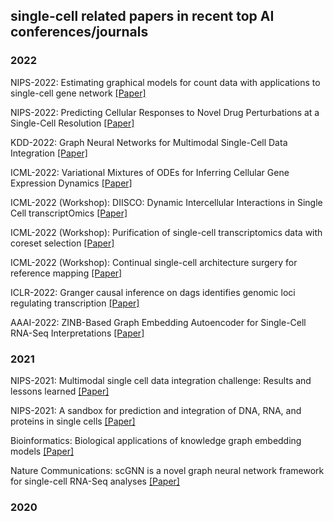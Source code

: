 ## single-cell related papers in recent top AI conferences/journals

### 2022

NIPS-2022: Estimating graphical models for count data with
applications to single-cell gene network [[Paper]](./papers/4205_estimating_graphical_models_fo.pdf)

NIPS-2022: Predicting Cellular Responses to Novel Drug
Perturbations at a Single-Cell Resolution [[Paper]](./papers/10515_predicting_cellular_responses_.pdf)

KDD-2022: Graph Neural Networks for Multimodal Single-Cell Data Integration [[Paper]](./papers/3534678.3539213.pdf)

ICML-2022: Variational Mixtures of ODEs for Inferring Cellular Gene Expression Dynamics [[Paper]](./papers/gu22a.pdf)

ICML-2022 (Workshop): DIISCO: Dynamic Intercellular Interactions in Single Cell transcriptOmics [[Paper]](./papers/DIISCO_ICML_WCB_2022.pdf)

ICML-2022 (Workshop): Purification of single-cell transcriptomics data with coreset selection
 [[Paper]](./papers/WCBICML2022_paper_67.pdf)

ICML-2022 (Workshop): Continual single-cell architecture surgery for reference mapping [[Paper]](./papers/WCBICML2022_paper_68.pdf)

ICLR-2022: Granger causal inference on dags identifies genomic loci regulating transcription [[Paper]](./papers/2019_granger_causal_inference_on_da.pdf)

AAAI-2022: ZINB-Based Graph Embedding Autoencoder for Single-Cell RNA-Seq Interpretations [[Paper]](./papers/20392-Article_Text-24405-1-2-20220628.pdf)

### 2021

NIPS-2021: Multimodal single cell data integration challenge:
Results and lessons learned [[Paper]](./papers/lance22a.pdf)

NIPS-2021: A sandbox for prediction and integration of DNA, RNA, and proteins in single cells [[Paper]](./papers/313_a_sandbox_for_prediction_and_i.pdf)

Bioinformatics: Biological applications of knowledge graph embedding models [[Paper]](./papers/bbaa012.pdf)

Nature Communications: scGNN is a novel graph neural network framework for single-cell RNA-Seq analyses [[Paper]](./papers/scGNN.pdf)

### 2020



